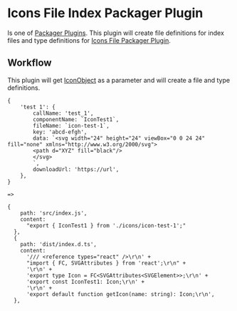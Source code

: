 # Icons File Index Packager Plugin

Is one of [Packager Plugins](../). This plugin will create file definitions for index files and type definitions for [Icons File Packager Plugin](../icons-file/).

## Workflow

This plugin will get [IconObject](../../dev-dependencies/types) as a parameter and will create a file and type definitions.

```
{
    'test 1': {
        callName: 'test_1',
        componentName: `IconTest1`,
        fileName: `icon-test-1`,
        key: 'abcd-efgh',
        data: `<svg width="24" height="24" viewBox="0 0 24 24" fill="none" xmlns="http://www.w3.org/2000/svg">
        <path d="XYZ" fill="black"/>
        </svg>
        `,
        downloadUrl: 'https://url',
    },
}

=>

{
    path: 'src/index.js',
    content:
      "export { IconTest1 } from './icons/icon-test-1';"
  },
  {
    path: 'dist/index.d.ts',
    content:
      '/// <reference types="react" />\r\n' +
      "import { FC, SVGAttributes } from 'react';\r\n" +
      '\r\n' +
      'export type Icon = FC<SVGAttributes<SVGElement>>;\r\n' +
      'export const IconTest1: Icon;\r\n' +
      '\r\n' +
      'export default function getIcon(name: string): Icon;\r\n',
  },
```
